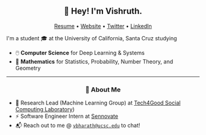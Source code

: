 <h2 align="center">👋 Hey! I'm Vishruth.</h2>
<p align="center">
  <a href="#">Resume</a> •
  <a href="https://vishruthb.github.io/">Website</a> •
  <a href="https://twitter.com/vishruthbx">Twitter</a> •
  <a href="https://www.linkedin.com/in/vishb/">LinkedIn</a>
</p>


I'm a student 🎓 at the University of California, Santa Cruz studying
- 🖱️ **Computer Science** for Deep Learning & Systems
- 🧮 **Mathematics** for Statistics, Probability, Number Theory, and Geometry

-------
<h3 align="center">🍎 About Me</h3>

- 🔬 Research Lead (Machine Learning Group) at [Tech4Good Social Computing Laboratory](https://tech4good.soe.ucsc.edu/#))
- ⚡ Software Engineer Intern at [Sennovate](https://sennovate.com/)
- 📬 Reach out to me @ [`vbharath@ucsc.edu`](mailto:vbharath@ucsc.edu) to chat!
